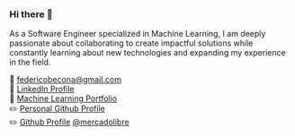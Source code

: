 ### Hi there 👋

As a Software Engineer specialized in Machine Learning, I am deeply passionate about collaborating to create impactful solutions while constantly learning about new technologies and expanding my experience in the field.

:email: federicobecona@gmail.com  
:bust_in_silhouette: [LinkedIn Profile](https://www.linkedin.com/in/federicobecona/)  
:book: [Machine Learning Portfolio](https://federicobecona.github.io/Machine-Learning-Portfolio/)  
:pencil2: [Personal Github Profile](https://github.com/federicobecona)  
:pencil2: [Github Profile](https://github.com/federicobecona-meli) [@mercadolibre](https://mercadolibre.com/)

<!--
**federicobecona/federicobecona** is a ✨ _special_ ✨ repository because its `README.md` (this file) appears on your GitHub profile.

Here are some ideas to get you started:

- 🔭 I’m currently working on ...
- 🌱 I’m currently learning ...
- 👯 I’m looking to collaborate on ...
- 🤔 I’m looking for help with ...
- 💬 Ask me about ...
- 📫 How to reach me: ...
- 😄 Pronouns: ...
- ⚡ Fun fact: ...
-->
